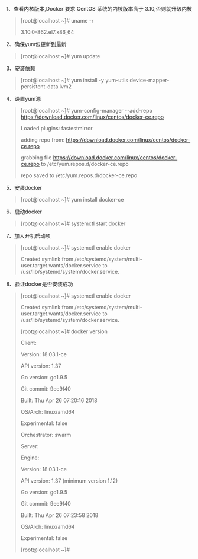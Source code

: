 1、查看内核版本,Docker 要求 CentOS 系统的内核版本高于 3.10,否则就升级内核

> [root@localhost ~]# uname -r
>
> 3.10.0-862.el7.x86_64

2、确保yum包更新到最新

> [root@localhost ~]# yum update

3、安装依赖

> [root@localhost ~]# yum install -y yum-utils device-mapper-persistent-data lvm2

4、设置yum源

> [root@localhost ~]# yum-config-manager --add-repo https://download.docker.com/linux/centos/docker-ce.repo
>
> Loaded plugins: fastestmirror
>
> adding repo from: https://download.docker.com/linux/centos/docker-ce.repo
>
> grabbing file https://download.docker.com/linux/centos/docker-ce.repo to /etc/yum.repos.d/docker-ce.repo
>
> repo saved to /etc/yum.repos.d/docker-ce.repo

5、安装docker

> [root@localhost ~]# yum install docker-ce

6、启动docker

> [root@localhost ~]# systemctl start docker

7、加入开机启动项

> [root@localhost ~]# systemctl enable docker
>
> Created symlink from /etc/systemd/system/multi-user.target.wants/docker.service to /usr/lib/systemd/system/docker.service.

8、验证docker是否安装成功

> [root@localhost ~]# systemctl enable docker
>
> Created symlink from /etc/systemd/system/multi-user.target.wants/docker.service to /usr/lib/systemd/system/docker.service.
>
> [root@localhost ~]# docker version
>
> Client:
>
>  Version:      18.03.1-ce
>
>  API version:  1.37
>
>  Go version:   go1.9.5
>
>  Git commit:   9ee9f40
>
>  Built:        Thu Apr 26 07:20:16 2018
>
>  OS/Arch:      linux/amd64
>
>  Experimental: false
>
>  Orchestrator: swarm
>
> Server:
>
>  Engine:
>
>   Version:      18.03.1-ce
>
>   API version:  1.37 (minimum version 1.12)
>
>   Go version:   go1.9.5
>
>   Git commit:   9ee9f40
>
>   Built:        Thu Apr 26 07:23:58 2018
>
>   OS/Arch:      linux/amd64
>
>   Experimental: false
>
> [root@localhost ~]#

